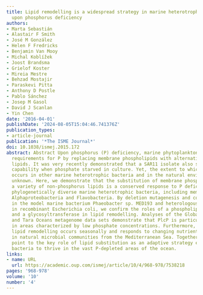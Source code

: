 ```yaml
---
title: Lipid remodelling is a widespread strategy in marine heterotrophic bacteria
  upon phosphorus deficiency
authors:
- Marta Sebastián
- Alastair F Smith
- José M González
- Helen F Fredricks
- Benjamin Van Mooy
- Michal Koblížek
- Joost Brandsma
- Grielof Koster
- Mireia Mestre
- Behzad Mostajir
- Paraskevi Pitta
- Anthony D Postle
- Pablo Sánchez
- Josep M Gasol
- David J Scanlan
- Yin Chen
date: '2016-04-01'
publishDate: '2024-08-05T15:04:46.741376Z'
publication_types:
- article-journal
publication: '*The ISME Journal*'
doi: 10.1038/ismej.2015.172
abstract: Abstract Upon phosphorus (P) deficiency, marine phytoplankton reduce their
  requirements for P by replacing membrane phospholipids with alternative non-phosphorus
  lipids. It was very recently demonstrated that a SAR11 isolate also shares this
  capability when phosphate starved in culture. Yet, the extent to which this process
  occurs in other marine heterotrophic bacteria and in the natural environment is
  unknown. Here, we demonstrate that the substitution of membrane phospholipids for
  a variety of non-phosphorus lipids is a conserved response to P deficiency among
  phylogenetically diverse marine heterotrophic bacteria, including members of the
  Alphaproteobacteria and Flavobacteria. By deletion mutagenesis and complementation
  in the model marine bacterium Phaeobacter sp. MED193 and heterologous expression
  in recombinant Escherichia coli, we confirm the roles of a phospholipase C (PlcP)
  and a glycosyltransferase in lipid remodelling. Analyses of the Global Ocean Sampling
  and Tara Oceans metagenome data sets demonstrate that PlcP is particularly abundant
  in areas characterized by low phosphate concentrations. Furthermore, we show that
  lipid remodelling occurs seasonally and responds to changing nutrient conditions
  in natural microbial communities from the Mediterranean Sea. Together, our results
  point to the key role of lipid substitution as an adaptive strategy enabling heterotrophic
  bacteria to thrive in the vast P-depleted areas of the ocean.
links:
- name: URL
  url: https://academic.oup.com/ismej/article/10/4/968-978/7538218
pages: '968-978'
volume: '10'
number: '4'
---
```

